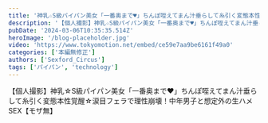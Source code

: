 ```yaml
---
title: '神乳☆S級パイパン美女「一番奥まで♥」ちんぽ咥えてまん汁垂らして糸引く変態本性覚醒☆ 01'
description: '【個人撮影】神乳☆S級パイパン美女「一番奥まで♥」ちんぽ咥えてまん汁垂らして糸引く変態本性覚醒☆涙目フェラで理性崩壊！中年男子と想定外の生ハメSEX【モザ無】'
pubDate: '2024-03-06T10:35:35.514Z'
heroImage: '/blog-placeholder.jpg'
video: 'https://www.tokyomotion.net/embed/ce59e7aa9be6161f49a0'
categories: ['本編無修正']
authors: ['Sexford_Circus']
tags: ['パイパン', 'technology']
---
```


【個人撮影】神乳☆S級パイパン美女「一番奥まで♥」ちんぽ咥えてまん汁垂らして糸引く変態本性覚醒☆涙目フェラで理性崩壊！中年男子と想定外の生ハメSEX【モザ無】
